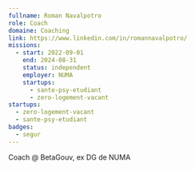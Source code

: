 ```yaml
---
fullname: Roman Navalpotro
role: Coach
domaine: Coaching
link: https://www.linkedin.com/in/romannavalpotro/
missions:
  - start: 2022-09-01
    end: 2024-08-31
    status: independent
    employer: NUMA
    startups:
      - sante-psy-etudiant
      - zero-logement-vacant
startups:
  - zero-logement-vacant
  - sante-psy-etudiant
badges:
  - segur
---
```

Coach @ BetaGouv, ex DG de NUMA